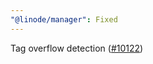 ```yaml
---
"@linode/manager": Fixed
---
```


Tag overflow detection ([#10122](https://github.com/linode/manager/pull/10122))
